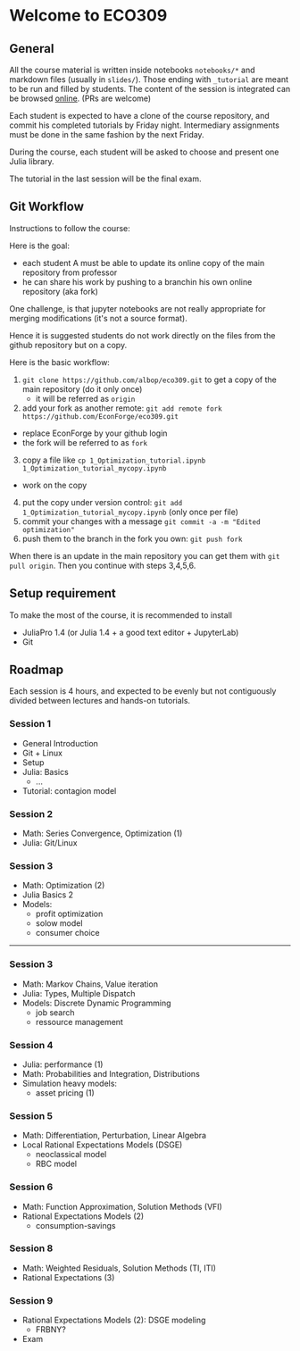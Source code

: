 # Welcome to ECO309

## General

All the course material is written inside notebooks `notebooks/*` and markdown files (usually in `slides/`). Those ending with `_tutorial` are meant to be run and filled by students.
The content of the session is integrated can be browsed [online](http://www.mosphere.fr/eco309/). (PRs are welcome)

Each student is expected to have a clone of the course repository, and commit his completed tutorials by Friday night. Intermediary assignments must be done in the same fashion by the next Friday.

During the course, each student will be asked to choose and present one Julia library.

The tutorial in the last session will be the final exam.




## Git Workflow

Instructions to follow the course:

Here is the goal:
- each student A must be able to update its online copy of the main repository from professor
- he can share his work by pushing to a branchin his own online repository (aka fork)

One challenge, is that jupyter notebooks are not really appropriate for merging modifications (it's not a source format).

Hence it is suggested students do not work directly on the files from the github repository but on a copy.

Here is the basic workflow:

1. `git clone https://github.com/albop/eco309.git` to get a copy of the main repository (do it only once)
    - it will be referred as `origin`
2. add your fork as another remote: `git add remote fork https://github.com/EconForge/eco309.git`
  - replace EconForge by your github login
  - the fork will be referred to as `fork`
3. copy a file like `cp 1_Optimization_tutorial.ipynb 1_Optimization_tutorial_mycopy.ipynb` 
  - work on the copy
4. put the copy under version control: `git add 1_Optimization_tutorial_mycopy.ipynb` (only once per file)
5. commit your changes with a message `git commit -a -m "Edited optimization"`
6. push them to the branch in the fork you own: `git push fork`

When there is an update in the main repository you can get them with `git pull origin`. Then you continue with steps 3,4,5,6.



## Setup requirement

To make the most of the course, it is recommended to install

- JuliaPro 1.4 (or Julia 1.4 + a good text editor + JupyterLab)
- Git

## Roadmap

Each session is 4 hours, and expected to be evenly but not contiguously divided between lectures and hands-on tutorials.

### Session 1

- General Introduction
- Git + Linux
- Setup
- Julia: Basics
    - ...
- Tutorial: contagion model

### Session 2

- Math: Series Convergence, Optimization (1)
- Julia: Git/Linux

### Session 3

- Math: Optimization (2)
- Julia Basics 2
- Models:
    - profit optimization
    - solow model
    - consumer choice

---

### Session 3

- Math: Markov Chains, Value iteration
- Julia: Types, Multiple Dispatch
- Models: Discrete Dynamic Programming
    - job search
    - ressource management

### Session 4

- Julia: performance (1)
- Math: Probabilities and Integration, Distributions
- Simulation heavy models:
    - asset pricing (1)

### Session 5

- Math: Differentiation, Perturbation, Linear Algebra
- Local Rational Expectations Models (DSGE)
    - neoclassical model
    - RBC model

### Session 6

- Math: Function Approximation, Solution Methods (VFI)
- Rational Expectations Models (2)
    - consumption-savings

### Session 8

- Math: Weighted Residuals, Solution Methods (TI, ITI)
- Rational Expectations (3)

### Session 9

- Rational Expectations Models (2): DSGE modeling
    - FRBNY?
- Exam
